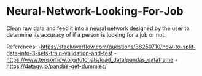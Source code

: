 # Neural-Network-Looking-For-Job
Clean raw data and feed it into a neural network designed by the user to determine its accuracy of if a person is looking for a job or not.

References:
  -https://stackoverflow.com/questions/38250710/how-to-split-data-into-3-sets-train-validation-and-test
  -https://www.tensorflow.org/tutorials/load_data/pandas_dataframe
  -https://datagy.io/pandas-get-dummies/
